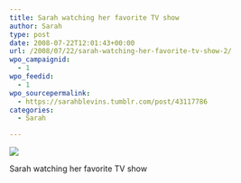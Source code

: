 ```yaml
---
title: Sarah watching her favorite TV show
author: Sarah
type: post
date: 2008-07-22T12:01:43+00:00
url: /2008/07/22/sarah-watching-her-favorite-tv-show-2/
wpo_campaignid:
  - 1
wpo_feedid:
  - 1
wpo_sourcepermalink:
  - https://sarahblevins.tumblr.com/post/43117786
categories:
  - Sarah

---
```

![][1]

Sarah watching her favorite TV show

 [1]: http://www.sarah-blevins.com/wp-content/plugins/wp-o-matic/cache/e680af7462_3aAwrEXAFbq0b42uZF2tcxHB-500.jpg
